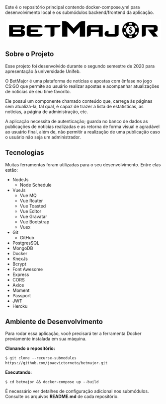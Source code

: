 Este é o repositório principal contendo docker-compose.yml para desenvolvimento local e os submódulos backend/frontend da aplicação.
<p align="center">
   <img src="https://github.com/joaovictorneto/betmajor-frontend/blob/main/src/assets/logo_betmajor_preta.png" />
</p>

## Sobre o Projeto

  Esse projeto foi desenvolvido durante o segundo semestre de 2020 para apresentação à universidade Unifeb.

  O BetMajor é uma plataforma de notícias e apostas com ênfase no jogo CS:GO que permite ao usuário realizar apostas e acompanhar atualizações de noticias de seu time favorito.
  
  Ele possui um componente chamado conteúdo que, carrega às páginas sem atualizá-la, tal qual, é capaz de trazer a lista de estatísticas, as notícias, a página de administração, etc.

  A aplicação necessita de autenticação; guarda no banco de dados as publicações de notícias realizadas e as retorna de forma visual e agradável ao usuário final, além de, não permitir a realização de uma publicação caso o usuário não seja um administrador.

## Tecnologias
  Muitas ferramentas foram utilizadas para o seu desenvolvimento. Entre elas estão:

- NodeJs
  - Node Schedule
- VueJs
  - Vue MQ
  - Vue Router
  - Vue Toasted
  - Vue Editor
  - Vue Gravatar
  - Vue Bootstrap
  - Vuex
- Git
  - GitHub
- PostgresSQL
- MongoDB
- Docker
- KnexJs
- Bcrypt
- Font Awesome
- Express
- CORS
- Axios
- Moment
- Passport
- JWT
- Heroku

## Ambiente de Desenvolvimento

  Para rodar essa aplicação, você precisará ter a ferramenta Docker previamente instalada em sua máquina.

**Clonando o repositório:**

```
$ git clone --recurse-submodules https://github.com/joaovictorneto/betmajor.git
```

**Executando:**

```
$ cd betmajor && docker-compose up --build
```

É necessário ver detalhes de configuração adicional nos submódulos. Consulte os arquivos **README.md** de cada repositório.
